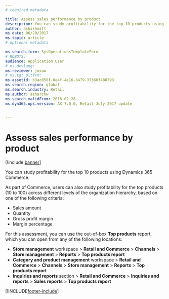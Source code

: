 ```yaml
---
# required metadata

title: Assess sales performance by product
description: You can study profitability for the top 10 products using Dynamics 365 Commerce. 
author: ashishmsft
ms.date: 06/20/2017
ms.topic: article
# optional metadata

ms.search.form: SysOperationsTemplateForm
# ROBOTS: 
audience: Application User
# ms.devlang: 
ms.reviewer: josaw
# ms.tgt_pltfrm: 
ms.assetid: b3ac056f-0e4f-4e16-8479-37366f488793
ms.search.region: global
ms.search.industry: Retail
ms.author: asharchw
ms.search.validFrom: 2016-02-28
ms.dyn365.ops.version: AX 7.0.0, Retail July 2017 update


---
```


# Assess sales performance by product

[!include [banner](includes/banner.md)]

You can study profitability for the top 10 products using Dynamics 365 Commerce.

As part of Commerce, users can also study profitability for the top products (10 to 100) across different levels of the organization hierarchy, based on one of the following criteria:

- Sales amount
- Quantity
- Gross profit margin
- Margin percentage

For this assessment, you can use the out-of-box **Top products** report, which you can open from any of the following locations:

- **Store management** workspace &gt; **Retail and Commerce** &gt; **Channels** &gt; **Store management** &gt; **Reports** &gt; **Top products report**
- **Category and product management** workspace &gt; **Retail and Commerce** &gt; **Channels** &gt; **Store management** &gt; **Reports** &gt; **Top products report**
- **Inquiries and reports** section &gt; **Retail and Commerce** &gt; **Inquiries and reports** &gt; **Sales reports** &gt; **Top products report**


[!INCLUDE[footer-include](../includes/footer-banner.md)]